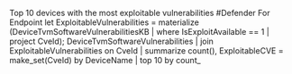 Top 10 devices with the most exploitable vulnerabilities
#Defender For Endpoint
		let ExploitableVulnerabilities = materialize 
		(DeviceTvmSoftwareVulnerabilitiesKB
		     | where IsExploitAvailable == 1
		     | project CveId);
		DeviceTvmSoftwareVulnerabilities
		| join ExploitableVulnerabilities on CveId
		| summarize count(), ExploitableCVE = make_set(CveId) by DeviceName
		| top 10 by count_





